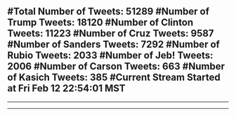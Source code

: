 #Total Number of Tweets: 51289 
#Number of Trump Tweets: 18120
#Number of Clinton Tweets: 11223
#Number of Cruz Tweets: 9587
#Number of Sanders Tweets: 7292
#Number of Rubio Tweets: 2033
#Number of Jeb! Tweets: 2006
#Number of Carson Tweets: 663
#Number of Kasich Tweets: 385
#Current Stream Started at Fri Feb 12 22:54:01 MST
---
---
---
